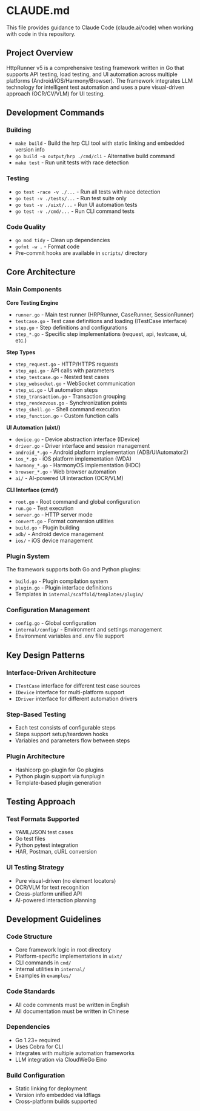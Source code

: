 # CLAUDE.md

This file provides guidance to Claude Code (claude.ai/code) when working with code in this repository.

## Project Overview

HttpRunner v5 is a comprehensive testing framework written in Go that supports API testing, load testing, and UI automation across multiple platforms (Android/iOS/Harmony/Browser). The framework integrates LLM technology for intelligent test automation and uses a pure visual-driven approach (OCR/CV/VLM) for UI testing.

## Development Commands

### Building
- `make build` - Build the hrp CLI tool with static linking and embedded version info
- `go build -o output/hrp ./cmd/cli` - Alternative build command
- `make test` - Run unit tests with race detection

### Testing
- `go test -race -v ./...` - Run all tests with race detection
- `go test -v ./tests/...` - Run test suite only
- `go test -v ./uixt/...` - Run UI automation tests
- `go test -v ./cmd/...` - Run CLI command tests

### Code Quality
- `go mod tidy` - Clean up dependencies
- `gofmt -w .` - Format code
- Pre-commit hooks are available in `scripts/` directory

## Core Architecture

### Main Components

**Core Testing Engine**
- `runner.go` - Main test runner (HRPRunner, CaseRunner, SessionRunner)
- `testcase.go` - Test case definitions and loading (ITestCase interface)
- `step.go` - Step definitions and configurations
- `step_*.go` - Specific step implementations (request, api, testcase, ui, etc.)

**Step Types**
- `step_request.go` - HTTP/HTTPS requests
- `step_api.go` - API calls with parameters
- `step_testcase.go` - Nested test cases
- `step_websocket.go` - WebSocket communication
- `step_ui.go` - UI automation steps
- `step_transaction.go` - Transaction grouping
- `step_rendezvous.go` - Synchronization points
- `step_shell.go` - Shell command execution
- `step_function.go` - Custom function calls

**UI Automation (uixt/)**
- `device.go` - Device abstraction interface (IDevice)
- `driver.go` - Driver interface and session management
- `android_*.go` - Android platform implementation (ADB/UIAutomator2)
- `ios_*.go` - iOS platform implementation (WDA)
- `harmony_*.go` - HarmonyOS implementation (HDC)
- `browser_*.go` - Web browser automation
- `ai/` - AI-powered UI interaction (OCR/VLM)

**CLI Interface (cmd/)**
- `root.go` - Root command and global configuration
- `run.go` - Test execution
- `server.go` - HTTP server mode
- `convert.go` - Format conversion utilities
- `build.go` - Plugin building
- `adb/` - Android device management
- `ios/` - iOS device management

### Plugin System

The framework supports both Go and Python plugins:
- `build.go` - Plugin compilation system
- `plugin.go` - Plugin interface definitions
- Templates in `internal/scaffold/templates/plugin/`

### Configuration Management

- `config.go` - Global configuration
- `internal/config/` - Environment and settings management
- Environment variables and .env file support

## Key Design Patterns

### Interface-Driven Architecture
- `ITestCase` interface for different test case sources
- `IDevice` interface for multi-platform support
- `IDriver` interface for different automation drivers

### Step-Based Testing
- Each test consists of configurable steps
- Steps support setup/teardown hooks
- Variables and parameters flow between steps

### Plugin Architecture
- Hashicorp go-plugin for Go plugins
- Python plugin support via funplugin
- Template-based plugin generation

## Testing Approach

### Test Formats Supported
- YAML/JSON test cases
- Go test files
- Python pytest integration
- HAR, Postman, cURL conversion

### UI Testing Strategy
- Pure visual-driven (no element locators)
- OCR/VLM for text recognition
- Cross-platform unified API
- AI-powered interaction planning

## Development Guidelines

### Code Structure
- Core framework logic in root directory
- Platform-specific implementations in `uixt/`
- CLI commands in `cmd/`
- Internal utilities in `internal/`
- Examples in `examples/`

### Code Standards
- All code comments must be written in English
- All documentation must be written in Chinese

### Dependencies
- Go 1.23+ required
- Uses Cobra for CLI
- Integrates with multiple automation frameworks
- LLM integration via CloudWeGo Eino

### Build Configuration
- Static linking for deployment
- Version info embedded via ldflags
- Cross-platform builds supported
